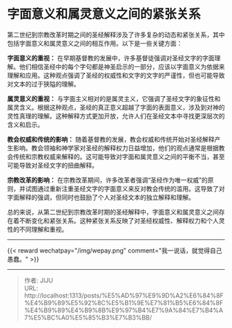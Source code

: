 # 字面意义和属灵意义之间的紧张关系



第二世纪到宗教改革时期之间的圣经解释涉及了许多复杂的动态和紧张关系，其中包括字面意义和属灵意义之间的相互作用。以下是一些关键方面：


**字面意义的重视：** 在早期基督教的发展中，许多基督徒强调对圣经文字的字面理解。他们相信圣经中的每个字句都是神圣启示的一部分，应该以字面意义为依据来理解和应用。这种观点强调了圣经的权威性和文字的文字的严谨性，但也可能导致对文本的过于狭隘的理解。

**属灵意义的重视：** 与字面主义相对的是属灵主义，它强调了圣经文字的象征性和属灵含义。根据这种观点，圣经的真正意义超越了字面的表面意义，涉及到对神的灵性真理的理解。这种解释方式更加开放，允许人们在圣经文本中寻找更深层次的含义和启示。

**教会权威和传统的影响：** 随着基督教的发展，教会权威和传统开始对圣经解释产生影响。教会领袖和神学家对圣经的解释权力日益增加，他们的观点通常是根据教会传统和宗教权威来解释的。这可能导致对字面和属灵意义之间的平衡不当，甚至可能导致对圣经文字的扭曲解释。

**宗教改革的影响：** 在宗教改革期间，许多改革者强调“圣经作为唯一权威”的原则，并试图通过重新注重圣经文字的字面意义来反对教会传统的滥用。这导致了对字面解释的强调，但同时也鼓励了个人对圣经文本的独立解释和理解。

总的来说，从第二世纪到宗教改革时期的圣经解释中，字面意义和属灵意义之间存在着不断变化和紧张关系。这种紧张关系反映了对圣经权威性、解释权力和个人灵性的不同理解和重视。


----
{{&lt; reward wechatpay=&#34;/img/wepay.png&#34; comment=&#34;我一说话，就觉得自己愚蠢。&#34; &gt;}}


---

> 作者: JIJU  
> URL: http://localhost:1313/posts/%E5%AD%97%E9%9D%A2%E6%84%8F%E4%B9%89%E5%92%8C%E5%B1%9E%E7%81%B5%E6%84%8F%E4%B9%89%E4%B9%8B%E9%97%B4%E7%9A%84%E7%B4%A7%E5%BC%A0%E5%85%B3%E7%B3%BB/  

